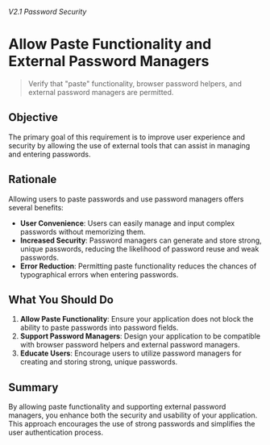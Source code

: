 *V2.1 Password Security*

# Allow Paste Functionality and External Password Managers

> Verify that "paste" functionality, browser password helpers, and external password managers are permitted.

## Objective
The primary goal of this requirement is to improve user experience and security by allowing the use of external tools that can assist in managing and entering passwords.

## Rationale
Allowing users to paste passwords and use password managers offers several benefits:
- **User Convenience**: Users can easily manage and input complex passwords without memorizing them.
- **Increased Security**: Password managers can generate and store strong, unique passwords, reducing the likelihood of password reuse and weak passwords.
- **Error Reduction**: Permitting paste functionality reduces the chances of typographical errors when entering passwords.

## What You Should Do
1. **Allow Paste Functionality**: Ensure your application does not block the ability to paste passwords into password fields.
2. **Support Password Managers**: Design your application to be compatible with browser password helpers and external password managers.
3. **Educate Users**: Encourage users to utilize password managers for creating and storing strong, unique passwords.

## Summary
By allowing paste functionality and supporting external password managers, you enhance both the security and usability of your application. This approach encourages the use of strong passwords and simplifies the user authentication process.
